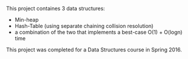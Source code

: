 This project containes 3 data structures: 
* Min-heap
* Hash-Table (using separate chaining collision resolution) 
* a combination of the two that implements a best-case O(1) + O(logn) time

This project was completed for a Data Structures course in Spring 2016. 
